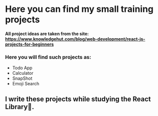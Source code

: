 # Here you can find my small training projects
#### All project ideas are taken from the site: https://www.knowledgehut.com/blog/web-development/react-js-projects-for-beginners
### Here you will find such projects as:
- Todo App
- Calculator
- SnapShot
- Emoji Search
## I write these projects while studying the React Library📘.
